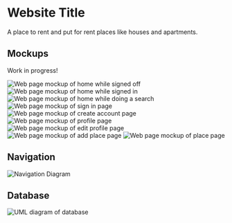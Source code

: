 # Website Title

A place to rent and put for rent places like houses and apartments. 

## Mockups 
Work in progress!

<img src="docs/mockups/Home_SignedOff.png" alt="Web page mockup of home while signed off" title="Home Signed Off">
<img src="docs/mockups/Home_SignedIn.png" alt="Web page mockup of home while signed in" title="Home Signed In">
<img src="docs/mockups/HomeWithSearch.png" alt="Web page mockup of home while doing a search" title="Home With Search">
<img src="docs/mockups/SignIn.png" alt="Web page mockup of sign in page" title="Sign In">
<img src="docs/mockups/CreateAccount.png" alt="Web page mockup of create account page" title="Create Account">
<img src="docs/mockups/Profile.png" alt="Web page mockup of profile page" title="Profile">
<img src="docs/mockups/EditProfile.png" alt="Web page mockup of edit profile page" title="Edit Profile">
<img src="docs/mockups/AddPlace.png" alt="Web page mockup of add place page" title="Add Place">
<img src="docs/mockups/Place.png" alt="Web page mockup of place page" title="Place">

## Navigation
<img src="docs/navigation_diagram.png" alt="Navigation Diagram" title="Navigation Diagram">

## Database
<img src="docs/dataBase_UML.png" alt="UML diagram of database" title="Database">


